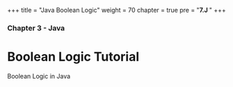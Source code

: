 +++
title = "Java Boolean Logic"
weight = 70
chapter = true
pre = "<b>7.J </b>"
+++

### Chapter 3 - Java

# Boolean Logic Tutorial

Boolean Logic in Java
